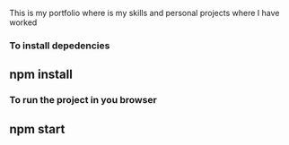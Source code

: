 
This is my portfolio where is my skills and personal projects where I have worked

### To install depedencies
##  npm install


### To run the project in you browser
## npm start
